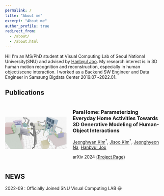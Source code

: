 ```yaml
---
permalink: /
title: "About me"
excerpt: "About me"
author_profile: true
redirect_from: 
  - /about/
  - /about.html
---
```




Hi! I'm an MS/PhD student at Visual Computing Lab of Seoul National University(SNU) and advised by [Hanbyul Joo](https://jhugestar.github.io/). My research interest is in 3D human motion recognition and reconstruction, especially in human object/scene interaction. I worked as a Backend SW Engineer and Data Engineer in Samsung Bigdata Center 2019.07~2022.01. 




Publications
---
<div style="display: flex; align-items: center;">
  <!-- 왼쪽: 사진 -->
  <img src="https://raw.githubusercontent.com/jlogkim/parahome/master/static/images/teaser_part_resized.jpg" alt="티저 이미지" style="width: 200px; height: auto; margin-right: 20px;">
  <div>
    <h3>ParaHome: Parameterizing Everyday Home Activities Towards 3D Generative Modeling of Human-Object Interactions</h3>
    <span>
    <a href="https://jhkim24.notion.site/jhkim24/Jeonghwan-Kim-202c26236c3843b2b1c1572eb9fc7fee">Jeonghwan Kim</a><sup>*</sup>,
    </span>
    <span>
    <a href="https://jlogkim.github.io/">Jisoo Kim</a><sup>*</sup>,
    </span>
    <span>
      <a href="https://nagooon.github.io/">Jeonghyeon Na</a>,
    </span>
    <span>
      <a href="https://jhugestar.github.io/">Hanbyul Joo</a>
    </span>
    <p>arXiv 2024 <a href="https://jlogkim.github.io/parahome/">(Project Page)</a></p>
  </div>
</div>

NEWS
---
 2022-09 : Officially Joined SNU Visual Computing LAB :satisfied: 


